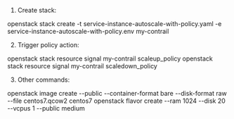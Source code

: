 


1. Create stack:

openstack stack create -t service-instance-autoscale-with-policy.yaml -e service-instance-autoscale-with-policy.env my-contrail

2. Trigger policy action:

openstack stack resource signal my-contrail scaleup_policy
openstack stack resource signal my-contrail scaledown_policy

3. Other commands:

openstack image create --public --container-format bare --disk-format raw --file centos7.qcow2 centos7
openstack flavor create --ram 1024 --disk 20 --vcpus 1 --public medium

